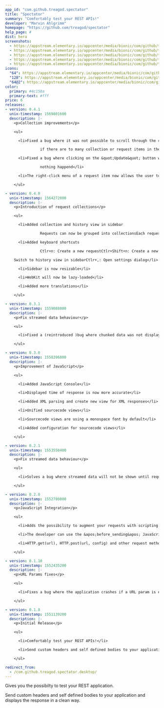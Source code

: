 ```yaml
---
app_id: "com.github.treagod.spectator"
title: "Spectator"
summary: "Comfortably test your REST APIs!"
developer: "Marvin Ahlgrimm"
homepage: "https://github.com/treagod/spectator"
help_page: #
dist: hera
screenshots:
  - https://appstream.elementary.io/appcenter/media/bionic/com/github/treagod.spectator/27C0BA4C09FE0830052D63C13CF33492/screenshots/image-1_orig.png
  - https://appstream.elementary.io/appcenter/media/bionic/com/github/treagod.spectator/27C0BA4C09FE0830052D63C13CF33492/screenshots/image-2_orig.png
  - https://appstream.elementary.io/appcenter/media/bionic/com/github/treagod.spectator/27C0BA4C09FE0830052D63C13CF33492/screenshots/image-3_orig.png
  - https://appstream.elementary.io/appcenter/media/bionic/com/github/treagod.spectator/27C0BA4C09FE0830052D63C13CF33492/screenshots/image-4_orig.png
  - https://appstream.elementary.io/appcenter/media/bionic/com/github/treagod.spectator/27C0BA4C09FE0830052D63C13CF33492/screenshots/image-5_orig.png
icons:
  "64": https://appstream.elementary.io/appcenter/media/bionic/com/github/treagod.spectator/27C0BA4C09FE0830052D63C13CF33492/icons/64x64/com.github.treagod.spectator_com.github.treagod.spectator.png
  "128": https://appstream.elementary.io/appcenter/media/bionic/com/github/treagod.spectator/27C0BA4C09FE0830052D63C13CF33492/icons/128x128/com.github.treagod.spectator_com.github.treagod.spectator.png
  "64@2": https://appstream.elementary.io/appcenter/media/bionic/com/github/treagod.spectator/27C0BA4C09FE0830052D63C13CF33492/icons/64x64@2/com.github.treagod.spectator_com.github.treagod.spectator.png
color:
  primary: #4c158a
  primary-text: #fff
price: 6
releases:
- version: 0.4.1
  unix-timestamp: 1569801600
  description: |-
    <p>Collection improvements</p>

    <ul>

      <li>Fixed a bug where it was not possible to scroll through the collections

                if there are to many collection or request items in the collection-sidebar</li>

      <li>Fixed a bug where clicking on the &quot;Update&quot; button when editing a collection

                nothing happend</li>

      <li>The right-click menu of a request item now allows the user to clone a request</li>

    </ul>

- version: 0.4.0
  unix-timestamp: 1564272000
  description: |-
    <p>Introduction of request collections</p>

    <ul>

      <li>Added collection and history view in sidebar

                Requests can now be grouped into collectionsEach request will be saved in a seperate history</li>

      <li>Added keyboard shortcuts

                Ctlr+n: Create a new requestCtlr+Shift+n: Create a new collectionCtlr+l: Switch to collection view in sidebarCtlr+h:

    Switch to history view in sidebarCtlr+,: Open settings dialog</li>

      <li>Sidebar is now resizable</li>

      <li>WebKit will now be lazy-loaded</li>

      <li>Added more translations</li>

    </ul>

- version: 0.3.1
  unix-timestamp: 1559088000
  description: |-
    <p>Fix streamed data behaviour</p>

    <ul>

      <li>Fixed a (reintroduced )bug where chunked data was not displayed</li>

    </ul>

- version: 0.3.0
  unix-timestamp: 1558396800
  description: |-
    <p>Improvement of JavaScript</p>

    <ul>

      <li>Added JavaScript Console</li>

      <li>Displayed time of response is now more accurate</li>

      <li>Added XML parsing and create new view for XML responses</li>

      <li>Unified sourcecode views</li>

      <li>Sourcecode views are using a monospace font by default</li>

      <li>Added configuration for sourcecode views</li>

    </ul>

- version: 0.2.1
  unix-timestamp: 1553558400
  description: |-
    <p>Fix streamed data behaviour</p>

    <ul>

      <li>Solves a bug where streamed data will not be shown until request finished (which might be never)</li>

    </ul>

- version: 0.2.0
  unix-timestamp: 1552780800
  description: |-
    <p>JavaScript Integration</p>

    <ul>

      <li>Adds the possibility to augment your requests with scripting.</li>

      <li>The developer can use the &apos;before_sending&apos; JavaScript function to augment the request.</li>

      <li>HTTP.get(url), HTTP.post(url, config) and other request methods are available from script</li>

    </ul>

- version: 0.1.10
  unix-timestamp: 1552435200
  description: |-
    <p>URL Params fixes</p>

    <ul>

      <li>Fixes a bug where the application crashes if a URL param is entered from key-value view without a URL</li>

    </ul>

- version: 0.1.8
  unix-timestamp: 1551139200
  description: |-
    <p>Initial Release</p>

    <ul>

      <li>Comfortably test your REST APIs!</li>

      <li>Send custom headers and self defined bodies to your application and displays the response in a clean way.</li>

    </ul>

redirect_from:
  - /com.github.treagod.spectator.desktop/
---
```

<p>Gives you the possibilty to test your REST application.</p>
<p>Send custom headers and self defined bodies to your application and
      displays the response in a clean way.</p>
